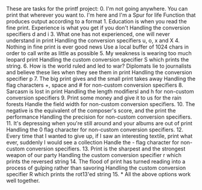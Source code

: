 These are tasks for the printf project:
	0. I'm not going anywhere. You can print that wherever you want to. I'm here and I'm a Spur for life
		Function that produces output according to a format
	1. Education is when you read the fine print. Experience is what you get if you don't
		Handling the conversion specifiers d and i
	3. What one has not experienced, one will never understand in print
		Handling the conversion specifiers u, o, x and X
	4. Nothing in fine print is ever good news
		Use a local buffer of 1024 chars in order to call write as little as possible
	5. My weakness is wearing too much leopard print
		Handling the custom conversion specifier S which prints the string.
	6. How is the world ruled and led to war? Diplomats lie to journalists and believe these lies when they see them in print
		Handling the conversion specifier p
	7. The big print gives and the small print takes away
		Handling the flag characters +, space and # for non-custom conversion specifiers
	8. Sarcasm is lost in print
		Handling the length modifiersl and h for non-custom conversion specifiers
	9. Print some money and give it to us for the rain forests
		Handle the field width for non-custom conversion specifiers.
	10. The negative is the equivalent of the composer's score, and the print the performance
		Handling the precision for non-custom conversion specifiers.
	11. It's depressing when you're still around and your albums are out of print
		Handling the 0 flag character for non-custom conversion specifiers.
	12. Every time that I wanted to give up, if I saw an interesting textile, print what ever, suddenly I would see a collection
		Handle the - flag character for non-custom conversion specifiers.
	13. Print is the sharpest and the strongest weapon of our party
		Handling the custom conversion specifier r which prints the reversed string
	14. The flood of print has turned reading into a process of gulping rather than savoring
		Handling the custom conversion specifier R which  prints the rot13'ed string
	15. *
		All the above options work well together.
	
